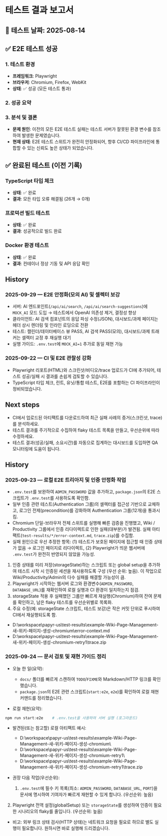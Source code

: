 # 테스트 결과 보고서

## 📅 테스트 날짜: 2025-08-14

## ✅ E2E 테스트 성공

### 1. 테스트 환경

- **프레임워크**: Playwright
- **브라우저**: Chromium, Firefox, WebKit
- **상태**: ✅ 성공 (모든 테스트 통과)

### 2. 성공 요약

### 3. 분석 및 결론

- **문제 원인**: 이전의 모든 E2E 테스트 실패는 테스트 서버가 잘못된 환경 변수를 참조하여 발생한 문제였습니다.
- **현재 상태**: E2E 테스트 스위트가 완전히 안정화되어, 향후 CI/CD 파이프라인에 통합할 수 있는 신뢰도 높은 상태가 되었습니다.

## ✅ 완료된 테스트 (이전 기록)

### TypeScript 타입 체크

- **상태**: ✅ 완료
- **결과**: 모든 타입 오류 해결됨 (26개 → 0개)

### 프로덕션 빌드 테스트

- **상태**: ✅ 완료
- **결과**: 성공적으로 빌드 완료

### Docker 환경 테스트

- **상태**: ✅ 완료
- **결과**: 컨테이너 정상 기동 및 API 응답 확인

## History

### 2025-09-29 — E2E 안정화(모의 AI) 및 셀렉터 보강

- 서버: AI 엔드포인트(`/api/ai/search`, `/api/ai/search-suggestions`)에 `MOCK_AI` 모드 도입 → 테스트에서 OpenAI 의존성 제거, 결정성 향상
- 클라이언트: AI 검색 컴포넌트의 응답 파싱 수정(JSON), 대시보드/과제 페이지는 헤더 상시 렌더링 및 인라인 로딩으로 전환
- 테스트: 캘린더/데이터베이스 뷰 PASS, AI 검색 PASS(모의), 대시보드/과제 트래커는 셀렉터 교정 후 재실행 대기
- 실행 가이드: `.env.test`에 `MOCK_AI=1` 추가로 동일 재현 가능

### 2025-09-22 — CI 및 E2E 관찰성 강화

- Playwright 리포트(HTML)와 스크린샷/비디오/trace 업로드가 CI에 추가되어, 테스트 성공/실패 시 결과를 손쉽게 검토할 수 있습니다.
- TypeScript 타입 체크, 린트, 유닛/통합 테스트, E2E를 포함하는 CI 파이프라인이 정비되었습니다.

## Next steps

- CI에서 업로드된 아티팩트를 다운로드하여 최근 실패 사례의 증거(스크린샷, trace)를 분석하세요.
- 테스트 결과를 주기적으로 수집하여 flaky 테스트 목록을 만들고, 우선순위에 따라 수정하세요.
- 테스트 결과(성공/실패, 소요시간)를 자동으로 집계하는 대시보드를 도입하면 QA 모니터링에 도움이 됩니다.

## History

### 2025-09-23 — 로컬 E2E 트리아지 및 인증 안정화 작업

- `.env.test`를 보완하여 `ADMIN_PASSWORD` 값을 추가하고, `package.json`의 E2E 스크립트가 `.env.test`를 사용하도록 확인함.
- 일부 인증 관련 테스트(Authentication 그룹)의 셀렉터를 접근성 기반으로 교체하고, 로그인 전제(precondition)를 강화하여 Authentication 그룹(12개)을 통과시킴.
- Chromium 단일-브라우저 전체 스위트를 실행해 빠른 검증을 진행했고, Wiki / Productivity 그룹에서 인증 리다이렉트로 인한 실패(대부분)가 발견됨. 실패 아티팩트(`test-results/*/error-context.md`, `trace.zip`)를 수집함.
- 실패 원인으로 우선 추정한 항목: (1) 테스트가 보호된 페이지에 접근할 때 인증 상태가 없음 → 로그인 페이지로 리다이렉트, (2) Playwright가 띄운 웹서버에 `.env.test`가 완전히 반영되지 않았을 가능성.

1.  인증 상태를 미리 저장(storageState)하는 스크립트 또는 global setup을 추가하여 테스트 시작 시 인증된 세션을 재사용하도록 구성 (우선 순위: 높음). 이 작업으로 Wiki/Productivity/Admin의 다수 실패를 해결할 가능성이 큼.
2.  Playwright가 시작하는 웹서버 로그와 환경변수(`ADMIN_PASSWORD`, `DATABASE_URL`)를 재확인하여 로컬 실행과 CI 환경이 일치하는지 점검.
3.  storageState 적용 후 실패했던 그룹만 빠르게 재실행(Chromium)하여 잔여 문제를 확인하고, 남은 flaky 테스트를 우선순위별로 목록화.
4.  주요 수정(예: storageState 스크립트, 테스트 보강)은 작은 커밋 단위로 푸시하여 CI에서 재실행되도록 함.

- D:\workspace\papyr-us\test-results\example-Wiki-Page-Management-새-위키-페이지-생성-chromium\error-context.md
- D:\workspace\papyr-us\test-results\example-Wiki-Page-Management-새-위키-페이지-생성-chromium-retry1\trace.zip

### 2025-09-24 — 문서 검토 및 재현 가이드 정리

- 오늘 한 일(요약):
  - `docs/` 폴더를 빠르게 스캔하여 `TODO`/`FIXME`와 Markdown/HTTP 링크를 확인했습니다.
  - `package.json`의 E2E 관련 스크립트(`start:e2e`, `e2e`)를 확인하여 로컬 재현 커맨드를 정리했습니다.

- 로컬 재현(요약):

```powershell
npm run start:e2e    # .env.test을 사용하여 서버 실행 (포그라운드)
```

- 발견된(또는 참고할) 로컬 아티팩트 예시:
  - D:\\workspace\\papyr-us\\test-results\\example-Wiki-Page-Management-새-위키-페이지-생성-chromium\\
  - D:\\workspace\\papyr-us\\test-results\\example-Wiki-Page-Management-새-위키-페이지-생성-chromium-retry1\\
  - D:\\workspace\\papyr-us\\test-results\\example-Wiki-Page-Management-새-위키-페이지-생성-chromium-retry1\\trace.zip

- 권장 다음 작업(우선순위):
  1. `.env.test`에 필수 키 목록(최소: `ADMIN_PASSWORD`, `DATABASE_URL`, `PORT`)을 문서에 명시하여 기여자가 빠르게 재현할 수 있게 합니다. (우선순위: 높음)

2.  Playwright 전역 설정(globalSetup) 또는 `storageState`를 생성하여 인증이 필요한 시나리오의 flaky를 줄입니다. (우선순위: 높음)

- 비고: 외부 링크 상태 검사(HTTP 상태)는 네트워크 요청을 필요로 하므로 별도 실행이 필요합니다. 원하시면 바로 실행해 드리겠습니다.
